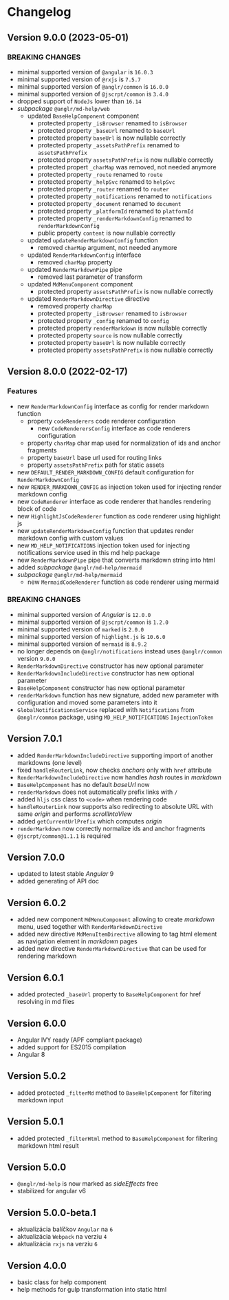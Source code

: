 # Changelog

## Version 9.0.0 (2023-05-01)

### BREAKING CHANGES

- minimal supported version of `@angular` is `16.0.3`
- minimal supported version of `@rxjs` is `7.5.7`
- minimal supported version of `@anglr/common` is `16.0.0`
- minimal supported version of `@jscrpt/common` is `3.4.0`
- dropped support of `NodeJs` lower than `16.14`
- *subpackage* `@anglr/md-help/web`
    - updated `BaseHelpComponent` component
        - protected property `_isBrowser` renamed to `isBrowser`
        - protected property `_baseUrl` renamed to `baseUrl`
        - protected property `baseUrl` is now nullable correctly
        - protected property `_assetsPathPrefix` renamed to `assetsPathPrefix`
        - protected property `assetsPathPrefix` is now nullable correctly
        - protected propert `_charMap` was removed, not needed anymore
        - protected property `_route` renamed to `route`
        - protected property `_helpSvc` renamed to `helpSvc`
        - protected property `_router` renamed to `router`
        - protected property `_notifications` renamed to `notifications`
        - protected property `_document` renamed to `document`
        - protected property `_platformId` renamed to `platformId`
        - protected property `_renderMarkdownConfig` renamed to `renderMarkdownConfig`
        - public property `content` is now nullable correctly
    - updated `updateRenderMarkdownConfig` function
        - removed `charMap` argument, not needed anymore
    - updated `RenderMarkdownConfig` interface
        - removed `charMap` property
    - updated `RenderMarkdownPipe` pipe
        - removed last parameter of transform
    - updated `MdMenuComponent` component
        - protected property `assetsPathPrefix` is now nullable correctly
    - updated `RenderMarkdownDirective` directive
        - removed property `charMap`
        - protected property `_isBrowser` renamed to `isBrowser`
        - protected property `_config` renamed to `config`
        - protected property `renderMarkdown` is now nullable correctly
        - protected property `source` is now nullable correctly
        - protected property `baseUrl` is now nullable correctly
        - protected property `assetsPathPrefix` is now nullable correctly

## Version 8.0.0 (2022-02-17)

### Features

- new `RenderMarkdownConfig` interface as config for render markdown function
    - property `codeRenderers` code renderer configuration
        - new `CodeRenderersConfig` interface as code renderers configuration
    - property `charMap` char map used for normalization of ids and anchor fragments
    - property `baseUrl` base url used for routing links
    - property `assetsPathPrefix` path for static assets
- new `DEFAULT_RENDER_MARKDOWN_CONFIG` default configuration for `RenderMarkdownConfig`
- new `RENDER_MARKDOWN_CONFIG` as injection token used for injecting render markdown config
- new `CodeRenderer` interface as code renderer that handles rendering block of code
- new `HighlightJsCodeRenderer` function as code renderer using highlight js
- new `updateRenderMarkdownConfig` function that updates render markdown config with custom values
- new `MD_HELP_NOTIFICATIONS` injection token used for injecting notifications service used in this md help package
- new `RenderMarkdownPipe` pipe that converts markdown string into html
- added *subpackage* `@anglr/md-help/mermaid`
- *subpackage* `@anglr/md-help/mermaid`
    - new `MermaidCodeRenderer` function as code renderer using mermaid

### BREAKING CHANGES

- minimal supported version of *Angular* is `12.0.0`
- minimal supported version of `@jscrpt/common` is `1.2.0`
- minimal supported version of `marked` is `2.0.0`
- minimal supported version of `highlight.js` is `10.6.0`
- minimal supported version of `mermaid` is `8.9.2`
- no longer depends on `@anglr/notifications` instead uses `@anglr/common` version `9.0.0`
- `RenderMarkdownDirective` constructor has new optional parameter
- `RenderMarkdownIncludeDirective` constructor has new optional parameter
- `BaseHelpComponent` constructor has new optional parameter
- `renderMarkdown` function has new signature, added new parameter with configuration and moved some parameters into it
- `GlobalNotificationsService` replaced with `Notifications` from `@anglr/common` package, using `MD_HELP_NOTIFICATIONS` `InjectionToken`

## Version 7.0.1

- added `RenderMarkdownIncludeDirective` supporting import of another markdowns (one level)
- fixed `handleRouterLink`, now checks *anchors* only with `href` attribute
- `RenderMarkdownIncludeDirective` now handles *hash* routes in *markdown*
- `BaseHelpComponent` has no default *baseUrl* now
- `renderMarkdown` does not automatically prefix links with `/`
- added `hljs` css class to `<code>` when rendering code
- `handleRouterLink` now supports also redirecting to absolute URL with same *origin* and performs *scrollIntoView*
- added `getCurrentUrlPrefix` which computes *origin*
- `renderMarkdown` now correctly normalize ids and anchor fragments
- `@jscrpt/common@1.1.1` is required

## Version 7.0.0

- updated to latest stable *Angular* 9
- added generating of API doc

## Version 6.0.2

- added new component `MdMenuComponent` allowing to create *markdown* menu, used together with `RenderMarkdownDirective`
- added new directive `MdMenuItemDirective` allowing to tag html element as navigation element in *markdown* pages
- added new directive `RenderMarkdownDirective` that can be used for rendering markdown

## Version 6.0.1

- added protected `_baseUrl` property to `BaseHelpComponent` for href resolving in md files

## Version 6.0.0

- Angular IVY ready (APF compliant package)
- added support for ES2015 compilation
- Angular 8

## Version 5.0.2
- added protected `_filterMd` method to `BaseHelpComponent` for filtering markdown input

## Version 5.0.1
 - added protected `_filterHtml` method to `BaseHelpComponent` for filtering markdown html result

## Version 5.0.0
 - `@anglr/md-help` is now marked as *sideEffects* free
 - stabilized for angular v6

## Version 5.0.0-beta.1
 - aktualizácia balíčkov `Angular` na `6`
 - aktualizácia `Webpack` na verziu `4`
 - aktualizácia `rxjs` na verziu `6`

## Version 4.0.0
- basic class for help component
- help methods for gulp transformation into static html

